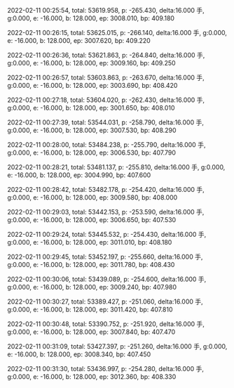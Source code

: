 2022-02-11 00:25:54, total: 53619.958, p: -265.430, delta:16.000 手, g:0.000, e: -16.000, b: 128.000, ep: 3008.010, bp: 409.180

2022-02-11 00:26:15, total: 53625.015, p: -266.140, delta:16.000 手, g:0.000, e: -16.000, b: 128.000, ep: 3007.620, bp: 409.220

2022-02-11 00:26:36, total: 53621.863, p: -264.840, delta:16.000 手, g:0.000, e: -16.000, b: 128.000, ep: 3009.160, bp: 409.250

2022-02-11 00:26:57, total: 53603.863, p: -263.670, delta:16.000 手, g:0.000, e: -16.000, b: 128.000, ep: 3003.690, bp: 408.420

2022-02-11 00:27:18, total: 53604.020, p: -262.430, delta:16.000 手, g:0.000, e: -16.000, b: 128.000, ep: 3001.650, bp: 408.010

2022-02-11 00:27:39, total: 53544.031, p: -258.790, delta:16.000 手, g:0.000, e: -16.000, b: 128.000, ep: 3007.530, bp: 408.290

2022-02-11 00:28:00, total: 53484.238, p: -255.790, delta:16.000 手, g:0.000, e: -16.000, b: 128.000, ep: 3006.530, bp: 407.790

2022-02-11 00:28:21, total: 53481.137, p: -255.810, delta:16.000 手, g:0.000, e: -16.000, b: 128.000, ep: 3004.990, bp: 407.600

2022-02-11 00:28:42, total: 53482.178, p: -254.420, delta:16.000 手, g:0.000, e: -16.000, b: 128.000, ep: 3009.580, bp: 408.000

2022-02-11 00:29:03, total: 53442.153, p: -253.590, delta:16.000 手, g:0.000, e: -16.000, b: 128.000, ep: 3006.650, bp: 407.530

2022-02-11 00:29:24, total: 53445.532, p: -254.430, delta:16.000 手, g:0.000, e: -16.000, b: 128.000, ep: 3011.010, bp: 408.180

2022-02-11 00:29:45, total: 53452.197, p: -255.660, delta:16.000 手, g:0.000, e: -16.000, b: 128.000, ep: 3011.780, bp: 408.430

2022-02-11 00:30:06, total: 53439.089, p: -254.600, delta:16.000 手, g:0.000, e: -16.000, b: 128.000, ep: 3009.240, bp: 407.980

2022-02-11 00:30:27, total: 53389.427, p: -251.060, delta:16.000 手, g:0.000, e: -16.000, b: 128.000, ep: 3011.420, bp: 407.810

2022-02-11 00:30:48, total: 53390.752, p: -251.920, delta:16.000 手, g:0.000, e: -16.000, b: 128.000, ep: 3007.840, bp: 407.470

2022-02-11 00:31:09, total: 53427.397, p: -251.260, delta:16.000 手, g:0.000, e: -16.000, b: 128.000, ep: 3008.340, bp: 407.450

2022-02-11 00:31:30, total: 53436.997, p: -254.280, delta:16.000 手, g:0.000, e: -16.000, b: 128.000, ep: 3012.360, bp: 408.330